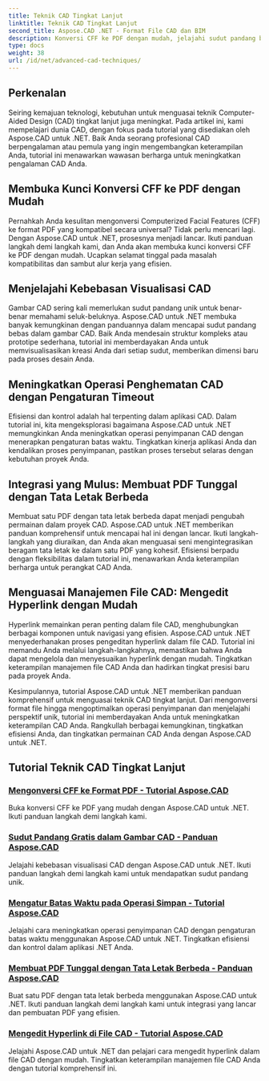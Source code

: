 ```yaml
---
title: Teknik CAD Tingkat Lanjut
linktitle: Teknik CAD Tingkat Lanjut
second_title: Aspose.CAD .NET - Format File CAD dan BIM
description: Konversi CFF ke PDF dengan mudah, jelajahi sudut pandang bebas dalam gambar CAD, atur batas waktu pada operasi penyimpanan, buat PDF dengan Aspose.CAD untuk tutorial .NET.
type: docs
weight: 38
url: /id/net/advanced-cad-techniques/
---
```

## Perkenalan

Seiring kemajuan teknologi, kebutuhan untuk menguasai teknik Computer-Aided Design (CAD) tingkat lanjut juga meningkat. Pada artikel ini, kami mempelajari dunia CAD, dengan fokus pada tutorial yang disediakan oleh Aspose.CAD untuk .NET. Baik Anda seorang profesional CAD berpengalaman atau pemula yang ingin mengembangkan keterampilan Anda, tutorial ini menawarkan wawasan berharga untuk meningkatkan pengalaman CAD Anda.

## Membuka Kunci Konversi CFF ke PDF dengan Mudah

Pernahkah Anda kesulitan mengonversi Computerized Facial Features (CFF) ke format PDF yang kompatibel secara universal? Tidak perlu mencari lagi. Dengan Aspose.CAD untuk .NET, prosesnya menjadi lancar. Ikuti panduan langkah demi langkah kami, dan Anda akan membuka kunci konversi CFF ke PDF dengan mudah. Ucapkan selamat tinggal pada masalah kompatibilitas dan sambut alur kerja yang efisien.

## Menjelajahi Kebebasan Visualisasi CAD

Gambar CAD sering kali memerlukan sudut pandang unik untuk benar-benar memahami seluk-beluknya. Aspose.CAD untuk .NET membuka banyak kemungkinan dengan panduannya dalam mencapai sudut pandang bebas dalam gambar CAD. Baik Anda mendesain struktur kompleks atau prototipe sederhana, tutorial ini memberdayakan Anda untuk memvisualisasikan kreasi Anda dari setiap sudut, memberikan dimensi baru pada proses desain Anda.

## Meningkatkan Operasi Penghematan CAD dengan Pengaturan Timeout

Efisiensi dan kontrol adalah hal terpenting dalam aplikasi CAD. Dalam tutorial ini, kita mengeksplorasi bagaimana Aspose.CAD untuk .NET memungkinkan Anda meningkatkan operasi penyimpanan CAD dengan menerapkan pengaturan batas waktu. Tingkatkan kinerja aplikasi Anda dan kendalikan proses penyimpanan, pastikan proses tersebut selaras dengan kebutuhan proyek Anda.

## Integrasi yang Mulus: Membuat PDF Tunggal dengan Tata Letak Berbeda

Membuat satu PDF dengan tata letak berbeda dapat menjadi pengubah permainan dalam proyek CAD. Aspose.CAD untuk .NET memberikan panduan komprehensif untuk mencapai hal ini dengan lancar. Ikuti langkah-langkah yang diuraikan, dan Anda akan menguasai seni mengintegrasikan beragam tata letak ke dalam satu PDF yang kohesif. Efisiensi berpadu dengan fleksibilitas dalam tutorial ini, menawarkan Anda keterampilan berharga untuk perangkat CAD Anda.

## Menguasai Manajemen File CAD: Mengedit Hyperlink dengan Mudah

Hyperlink memainkan peran penting dalam file CAD, menghubungkan berbagai komponen untuk navigasi yang efisien. Aspose.CAD untuk .NET menyederhanakan proses pengeditan hyperlink dalam file CAD. Tutorial ini memandu Anda melalui langkah-langkahnya, memastikan bahwa Anda dapat mengelola dan menyesuaikan hyperlink dengan mudah. Tingkatkan keterampilan manajemen file CAD Anda dan hadirkan tingkat presisi baru pada proyek Anda.

Kesimpulannya, tutorial Aspose.CAD untuk .NET memberikan panduan komprehensif untuk menguasai teknik CAD tingkat lanjut. Dari mengonversi format file hingga mengoptimalkan operasi penyimpanan dan menjelajahi perspektif unik, tutorial ini memberdayakan Anda untuk meningkatkan keterampilan CAD Anda. Rangkullah berbagai kemungkinan, tingkatkan efisiensi Anda, dan tingkatkan permainan CAD Anda dengan Aspose.CAD untuk .NET.
## Tutorial Teknik CAD Tingkat Lanjut
### [Mengonversi CFF ke Format PDF - Tutorial Aspose.CAD](./converting-cff-to-pdf-format/)
Buka konversi CFF ke PDF yang mudah dengan Aspose.CAD untuk .NET. Ikuti panduan langkah demi langkah kami.
### [Sudut Pandang Gratis dalam Gambar CAD - Panduan Aspose.CAD](./free-point-of-view-in-cad-drawings/)
Jelajahi kebebasan visualisasi CAD dengan Aspose.CAD untuk .NET. Ikuti panduan langkah demi langkah kami untuk mendapatkan sudut pandang unik.
### [Mengatur Batas Waktu pada Operasi Simpan - Tutorial Aspose.CAD](./setting-timeout-on-save-operation/)
Jelajahi cara meningkatkan operasi penyimpanan CAD dengan pengaturan batas waktu menggunakan Aspose.CAD untuk .NET. Tingkatkan efisiensi dan kontrol dalam aplikasi .NET Anda.
### [Membuat PDF Tunggal dengan Tata Letak Berbeda - Panduan Aspose.CAD](./creating-single-pdf-with-different-layouts/)
Buat satu PDF dengan tata letak berbeda menggunakan Aspose.CAD untuk .NET. Ikuti panduan langkah demi langkah kami untuk integrasi yang lancar dan pembuatan PDF yang efisien.
### [Mengedit Hyperlink di File CAD - Tutorial Aspose.CAD](./editing-hyperlinks-in-cad-files/)
Jelajahi Aspose.CAD untuk .NET dan pelajari cara mengedit hyperlink dalam file CAD dengan mudah. Tingkatkan keterampilan manajemen file CAD Anda dengan tutorial komprehensif ini.